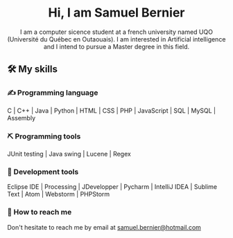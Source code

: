 <h1 align="center">Hi, I am Samuel Bernier</h1>
    <p align="center">I am a computer sicence student at a french university named UQO (Universit&eacute du Qu&eacutebec en Outaouais).
 I am interested in Artificial intelligence and I intend to pursue a Master degree in this field.
    </p>
   <h2>&#x1F6E0; My skills</h2>
   <h3>&#x270D; Programming language</h3>
   <p>C | C++ | Java | Python | HTML | CSS | PHP | JavaScript | SQL | MySQL | Assembly</p>
   
   <h3>&#x26CF; Programming tools</h3>
   <p>JUnit testing | Java swing | Lucene | Regex</p>
   <h3>&#x1F528; Development tools</h3>
   <p>Eclipse IDE | Processing | JDevelopper | Pycharm | IntelliJ IDEA | Sublime Text | Atom | Webstorm | PHPStorm</p>
   <h3>&#x1F4E7; How to reach me</h3>
   <p>Don't hesitate to reach me by email at <a href="mailto:samuel.bernier@hotmail.com">samuel.bernier@hotmail.com</a></p>
